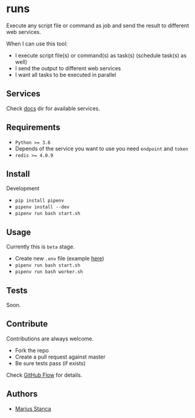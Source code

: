 # runs

Execute any script file or command as job and send the result to different web services.

When I can use this tool:

* I execute script file(s) or command(s) as task(s) (schedule task(s) as well)
* I send the output to different web services
* I want all tasks to be executed in parallel

## Services

Check [docs](docs/) dir for available services.

## Requirements

* `Python >= 3.6`
* Depends of the service you want to use you need `endpoint` and `token`
* `redis >= 4.0.9`

## Install

Development

* `pip install pipenv`
* `pipenv install --dev`
* `pipenv run bash start.sh`

## Usage

Currently this is `beta` stage.

* Create new `.env` file (example [here](env.template))
* `pipenv run bash start.sh`
* `pipenv run bash worker.sh`

## Tests

Soon.

## Contribute

Contributions are always welcome.

* Fork the repo
* Create a pull request against master
* Be sure tests pass (if exists)

Check [GitHub Flow](https://guides.github.com/introduction/flow/) for details.

## Authors

* [Marius Stanca](mailto:me@marius.xyz)
